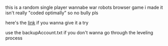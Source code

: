 this is a random single player wannabe war robots browser game i made
it isn't really "coded optimally" so no bully pls

here's the [link](https://shape-war.glitch.me/) if you wanna give it a try

use the backupAccount.txt if you don't wanna go through the leveling process
